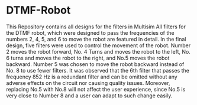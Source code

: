 # DTMF-Robot
This Repository contains all designs for the filters in Multisim
All filters for the DTMF robot, which were designed to pass the frequencies of the numbers 2, 4, 5, and 6 to move the robot are featured in detail. In the final design, five filters were used to control the movement of the robot. Number 2 moves the robot forward, No. 4 Turns and moves the robot to the left, No. 6 turns and moves the robot to the right, and No.5 moves the robot backward. Number 5 was chosen to move the robot backward instead of No. 8 to use fewer filters. It was observed that the 6th filter that passes the frequency 852 Hz is a redundant filter and can be omitted without any adverse effects on the circuit nor causing quality issues. Moreover, replacing No.5 with No.8 will not affect the user experience, since No.5 is very close to Number 8 and a user can adapt to such change easily.
